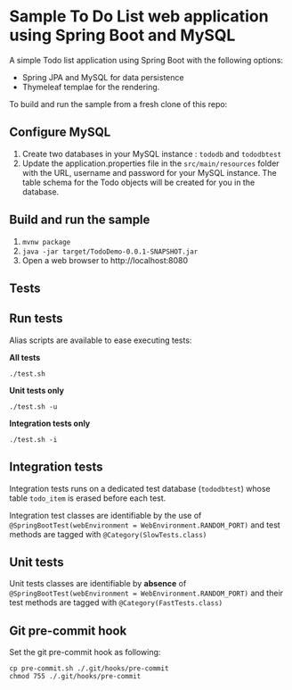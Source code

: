 # Sample To Do List web application using Spring Boot and MySQL

A simple Todo list application using Spring Boot with the following options:

- Spring JPA and MySQL for data persistence
- Thymeleaf templae for the rendering.

To build and run the sample from a fresh clone of this repo:

## Configure MySQL

1. Create two databases in your MySQL instance : `tododb` and `tododbtest` 
2. Update the application.properties file in the `src/main/resources` folder with the URL, username and password for your MySQL instance. The table schema for the Todo objects will be created for you in the database.


## Build and run the sample

1. `mvnw package`
3. `java -jar target/TodoDemo-0.0.1-SNAPSHOT.jar`
3. Open a web browser to http://localhost:8080

## Tests

## Run tests
Alias scripts are available to ease executing tests:

**All tests**
```
./test.sh
```

**Unit tests only**
```
./test.sh -u
```

**Integration tests only**
```
./test.sh -i
```

## Integration tests
Integration tests runs on a dedicated test database (`tododbtest`) whose table `todo_item` is erased before each test.

Integration test classes are identifiable by the use of `@SpringBootTest(webEnvironment = WebEnvironment.RANDOM_PORT)` and test methods are tagged with `@Category(SlowTests.class)`

## Unit tests
Unit tests classes are identifiable by **absence** of `@SpringBootTest(webEnvironment = WebEnvironment.RANDOM_PORT)` and their test methods are tagged with `@Category(FastTests.class)`

## Git pre-commit hook
Set the git pre-commit hook as following:
```
cp pre-commit.sh ./.git/hooks/pre-commit
chmod 755 ./.git/hooks/pre-commit
```